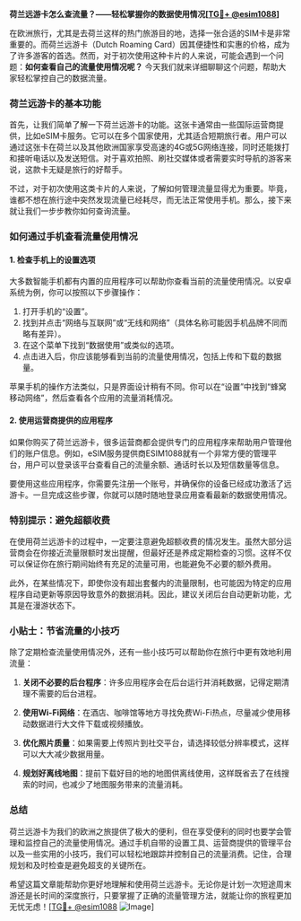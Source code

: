 **荷兰远游卡怎么查流量？——轻松掌握你的数据使用情况[[TG💪+ @esim1088](https://t.me/s/esim1088)]**

在欧洲旅行，尤其是去荷兰这样的热门旅游目的地，选择一张合适的SIM卡是非常重要的。而荷兰远游卡（Dutch Roaming Card）因其便捷性和实惠的价格，成为了许多游客的首选。然而，对于初次使用这种卡片的人来说，可能会遇到一个问题：**如何查看自己的流量使用情况呢？** 今天我们就来详细聊聊这个问题，帮助大家轻松掌控自己的数据流量。

### 荷兰远游卡的基本功能

首先，让我们简单了解一下荷兰远游卡的功能。这张卡通常由一些国际运营商提供，比如eSIM卡服务。它可以在多个国家使用，尤其适合短期旅行者。用户可以通过这张卡在荷兰以及其他欧洲国家享受高速的4G或5G网络连接，同时还能拨打和接听电话以及发送短信。对于喜欢拍照、刷社交媒体或者需要实时导航的游客来说，这款卡无疑是旅行的好帮手。

不过，对于初次使用这类卡片的人来说，了解如何管理流量显得尤为重要。毕竟，谁都不想在旅行途中突然发现流量已经耗尽，而无法正常使用手机。那么，接下来就让我们一步步教你如何查询流量。

### 如何通过手机查看流量使用情况

#### 1. 检查手机上的设置选项

大多数智能手机都有内置的应用程序可以帮助你查看当前的流量使用情况。以安卓系统为例，你可以按照以下步骤操作：

1. 打开手机的“设置”。
2. 找到并点击“网络与互联网”或“无线和网络”（具体名称可能因手机品牌不同而略有差异）。
3. 在这个菜单下找到“数据使用”或类似的选项。
4. 点击进入后，你应该能够看到当前的流量使用情况，包括上传和下载的数据量。

苹果手机的操作方法类似，只是界面设计稍有不同。你可以在“设置”中找到“蜂窝移动网络”，然后查看各个应用的流量消耗情况。

#### 2. 使用运营商提供的应用程序

如果你购买了荷兰远游卡，很多运营商都会提供专门的应用程序来帮助用户管理他们的账户信息。例如，eSIM服务提供商ESIM1088就有一个非常方便的管理平台，用户可以登录该平台查看自己的流量余额、通话时长以及短信数量等信息。

要使用这些应用程序，你需要先注册一个账号，并确保你的设备已经成功激活了远游卡。一旦完成这些步骤，你就可以随时随地登录应用查看最新的数据使用情况。

### 特别提示：避免超额收费

在使用荷兰远游卡的过程中，一定要注意避免超额收费的情况发生。虽然大部分运营商会在你接近流量限额时发出提醒，但最好还是养成定期检查的习惯。这样不仅可以保证你在旅行期间始终有充足的流量可用，也能避免不必要的额外费用。

此外，在某些情况下，即使你没有超出套餐内的流量限制，也可能因为特定的应用程序自动更新等原因导致意外的数据消耗。因此，建议关闭后台自动更新功能，尤其是在漫游状态下。

### 小贴士：节省流量的小技巧

除了定期检查流量使用情况外，还有一些小技巧可以帮助你在旅行中更有效地利用流量：

1. **关闭不必要的后台程序**：许多应用程序会在后台运行并消耗数据，记得定期清理不需要的后台进程。
   
2. **使用Wi-Fi网络**：在酒店、咖啡馆等地方寻找免费Wi-Fi热点，尽量减少使用移动数据进行大文件下载或视频播放。

3. **优化照片质量**：如果需要上传照片到社交平台，请选择较低分辨率模式，这样可以大大减少数据用量。

4. **规划好离线地图**：提前下载好目的地的地图供离线使用，这样既省去了在线搜索的时间，也减少了地图服务带来的流量消耗。

### 总结

荷兰远游卡为我们的欧洲之旅提供了极大的便利，但在享受便利的同时也要学会管理和监控自己的流量使用情况。通过手机自带的设置工具、运营商提供的管理平台以及一些实用的小技巧，我们可以轻松地跟踪并控制自己的流量消费。记住，合理规划和及时检查是避免超支的关键所在。

希望这篇文章能帮助你更好地理解和使用荷兰远游卡。无论你是计划一次短途周末游还是长时间的深度旅行，只要掌握了正确的流量管理方法，就能让你的旅程更加无忧无虑！[[TG💪+ @esim1088](https://t.me/s/esim1088) ![Image](https://i.postimg.cc/4NQfJmqS/Snipaste-2025-05-13-00-14-12.png)]